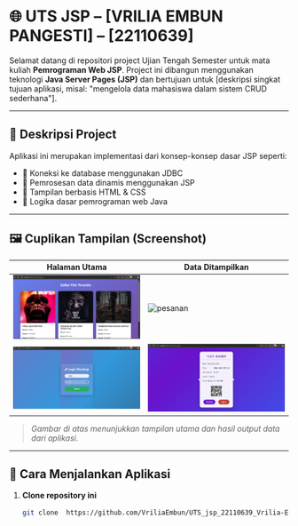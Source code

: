 # 🌐 UTS JSP – [VRILIA EMBUN PANGESTI] – [22110639]

Selamat datang di repositori project Ujian Tengah Semester untuk mata kuliah **Pemrograman Web JSP**. Project ini dibangun menggunakan teknologi **Java Server Pages (JSP)** dan bertujuan untuk [deskripsi singkat tujuan aplikasi, misal: "mengelola data mahasiswa dalam sistem CRUD sederhana"].

---

## 📘 Deskripsi Project

Aplikasi ini merupakan implementasi dari konsep-konsep dasar JSP seperti:

- 🔄 Koneksi ke database menggunakan JDBC
- 🧩 Pemrosesan data dinamis menggunakan JSP
- 📄 Tampilan berbasis HTML & CSS
- 🧠 Logika dasar pemrograman web Java

---

## 🖼️ Cuplikan Tampilan (Screenshot)

| Halaman Utama | Data Ditampilkan |
|---------------|------------------|
| ![Home](index.png) | ![pesanan](pesanan.png) |
| ![login](login.png) | ![struk](struk.png) |

> *Gambar di atas menunjukkan tampilan utama dan hasil output data dari aplikasi.*

---

## 🚀 Cara Menjalankan Aplikasi

1. **Clone repository ini**
   ```bash
   git clone  https://github.com/VriliaEmbun/UTS_jsp_22110639_Vrilia-Embun-Pangesti.git
